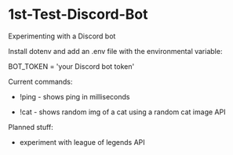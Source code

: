 # 1st-Test-Discord-Bot
Experimenting with a Discord bot

Install dotenv and add an .env file with the environmental variable:

BOT_TOKEN = 'your Discord bot token'

Current commands:

  - !ping - shows ping in milliseconds

  - !cat - shows random img of a cat using a random cat image API

Planned stuff:
  - experiment with league of legends API
